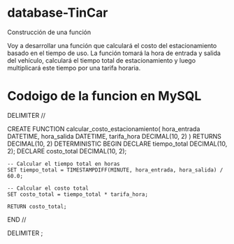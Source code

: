# database-TinCar
Construcción de una función <p>
Voy a desarrollar una función que calculará el costo del estacionamiento basado en el tiempo de uso. La función tomará la hora de entrada y salida del vehículo, calculará el tiempo total de estacionamiento y luego multiplicará este tiempo por una tarifa horaria.
# Codoigo de la funcion en MySQL
DELIMITER //

CREATE FUNCTION calcular_costo_estacionamiento(
    hora_entrada DATETIME,
    hora_salida DATETIME,
    tarifa_hora DECIMAL(10, 2)
)
RETURNS DECIMAL(10, 2)
DETERMINISTIC
BEGIN
    DECLARE tiempo_total DECIMAL(10, 2);
    DECLARE costo_total DECIMAL(10, 2);

    -- Calcular el tiempo total en horas
    SET tiempo_total = TIMESTAMPDIFF(MINUTE, hora_entrada, hora_salida) / 60.0;

    -- Calcular el costo total
    SET costo_total = tiempo_total * tarifa_hora;

    RETURN costo_total;
END //

DELIMITER ;
